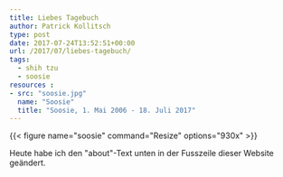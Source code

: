 ```yaml
---
title: Liebes Tagebuch
author: Patrick Kollitsch
type: post
date: 2017-07-24T13:52:51+00:00
url: /2017/07/liebes-tagebuch/
tags:
  - shih tzu
  - soosie
resources :
- src: "soosie.jpg"
  name: "Soosie"
  title: "Soosie, 1. Mai 2006 - 18. Juli 2017"
---
```


{{< figure name="soosie" command="Resize" options="930x" >}}

Heute habe ich den "about"-Text unten in der Fusszeile dieser Website ge&auml;ndert.
